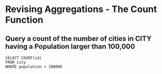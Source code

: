 # Revising Aggregations - The Count Function
## Query a count of the number of cities in CITY having a Population larger than 100,000

```
SELECT COUNT(id)
FROM city
WHERE population > 100000

```
